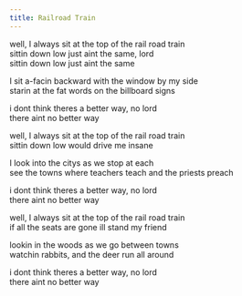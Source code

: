 ```yaml
---
title: Railroad Train
---
```


well, I always sit at the top of the rail road train  
sittin down low just aint the same, lord  
sittin down low just aint the same  

I sit a-facin backward with the window by my side  
starin at the fat words on the billboard signs  

i dont think theres a better way, no lord  
there aint no better way  

well, I always sit at the top of the rail road train  
sittin down low would drive me insane  

I look into the citys as we stop at each  
see the towns where teachers teach and the priests preach  

i dont think theres a better way, no lord  
there aint no better way  

well, I always sit at the top of the rail road train  
if all the seats are gone ill stand my friend  

lookin in the woods as we go between towns  
watchin rabbits, and the deer run all around  

i dont think theres a better way, no lord  
there aint no better way  

